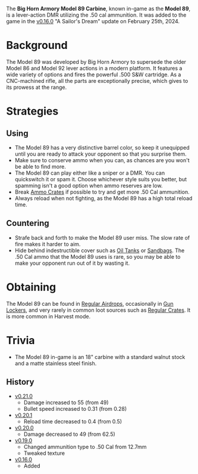 The **Big Horn Armory Model 89 Carbine**, known in-game as the **Model 89**, is a lever-action DMR utilizing the .50 cal ammunition. It was added to the game in the [v0.16.0](https://github.com/HasangerGames/suroi/releases/tag/v0.16.0) "A Sailor's Dream" update on February 25th, 2024.

# Background
The Model 89 was developed by Big Horn Armory to supersede the older Model 86 and Model 92 lever actions in a modern platform. It features a wide variety of options and fires the powerful .500 S&W cartridge. As a CNC-machined rifle, all the parts are exceptionally precise, which gives to its prowess at the range.

# Strategies
## Using
- The Model 89 has a very distinctive barrel color, so keep it unequipped until you are ready to attack your opponent so that you surprise them.
- Make sure to conserve ammo when you can, as chances are you won't be able to find more.
- The Model 89 can play either like a sniper or a DMR. You can quickswitch it or spam it. Choose whichever style suits you better, but spamming isn't a good option when ammo reserves are low.
- Break [Ammo Crates](/obstacles/ammo_crate) if possible to try and get more .50 Cal ammunition.
- Always reload when not fighting, as the Model 89 has a high total reload time.

## Countering
- Strafe back and forth to make the Model 89 user miss. The slow rate of fire makes it harder to aim.
- Hide behind indestructible cover such as [Oil Tanks](/obstacles/oil_tank) or [Sandbags](/obstacles/sandbags). The .50 Cal ammo that the Model 89 uses is rare, so you may be able to make your opponent run out of it by wasting it.

# Obtaining
The Model 89 can be found in [Regular Airdrops](/obstacles/airdrops), occasionally in [Gun Lockers](/obstacles/gun_locker), and very rarely in common loot sources such as [Regular Crates](/obstacles/crates). It is more common in Harvest mode.

# Trivia
- The Model 89 in-game is an 18" carbine with a standard walnut stock and a matte stainless steel finish.

## History
- [v0.21.0](https://github.com/HasangerGames/suroi/releases/tag/v0.21.0)
  - Damage increased to 55 (from 49)
  - Bullet speed increased to 0.31 (from 0.28)
- [v0.20.1](https://github.com/HasangerGames/suroi/releases/tag/v0.20.1)
  - Reload time decreased to 0.4 (from 0.5)
- [v0.20.0](https://github.com/HasangerGames/suroi/releases/tag/v0.20.0)
  - Damage decreased to 49 (from 62.5)
- [v0.19.0](https://github.com/HasangerGames/suroi/releases/tag/v0.19.0)
  - Changed ammunition type to .50 Cal from 12.7mm
  - Tweaked texture
- [v0.16.0](https://github.com/HasangerGames/suroi/releases/tag/v0.16.0)
  - Added
